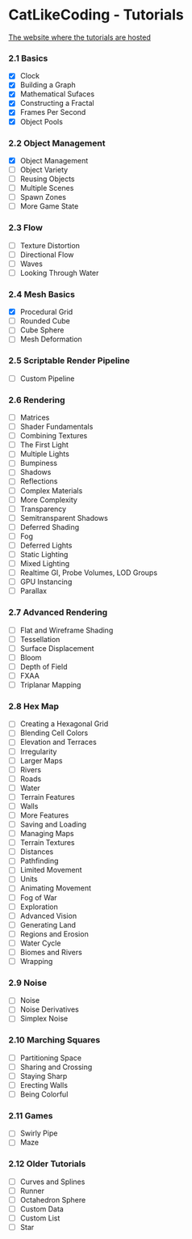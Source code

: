 # CatLikeCoding - Tutorials

[The website where the tutorials are hosted](https://catlikecoding.com/unity/tutorials/)

### 2.1 Basics
- [x] Clock
- [x] Building a Graph
- [x] Mathematical Sufaces
- [x] Constructing a Fractal
- [x] Frames Per Second
- [x] Object Pools

### 2.2 Object Management
- [x] Object Management
- [ ] Object Variety
- [ ] Reusing Objects
- [ ] Multiple Scenes
- [ ] Spawn Zones
- [ ] More Game State

### 2.3 Flow
- [ ] Texture Distortion
- [ ] Directional Flow
- [ ] Waves
- [ ] Looking Through Water

### 2.4 Mesh Basics
- [x] Procedural Grid
- [ ] Rounded Cube
- [ ] Cube Sphere
- [ ] Mesh Deformation

### 2.5 Scriptable Render Pipeline
- [ ] Custom Pipeline

### 2.6 Rendering
- [ ] Matrices
- [ ] Shader Fundamentals
- [ ] Combining Textures
- [ ] The First Light
- [ ] Multiple Lights
- [ ] Bumpiness
- [ ] Shadows
- [ ] Reflections
- [ ] Complex Materials
- [ ] More Complexity
- [ ] Transparency
- [ ] Semitransparent Shadows
- [ ] Deferred Shading
- [ ] Fog
- [ ] Deferred Lights
- [ ] Static Lighting
- [ ] Mixed Lighting
- [ ] Realtime GI, Probe Volumes, LOD Groups
- [ ] GPU Instancing
- [ ] Parallax

### 2.7 Advanced Rendering
- [ ] Flat and Wireframe Shading
- [ ] Tessellation
- [ ] Surface Displacement
- [ ] Bloom
- [ ] Depth of Field
- [ ] FXAA
- [ ] Triplanar Mapping

### 2.8 Hex Map
- [ ] Creating a Hexagonal Grid
- [ ] Blending Cell Colors
- [ ] Elevation and Terraces
- [ ] Irregularity
- [ ] Larger Maps
- [ ] Rivers
- [ ] Roads
- [ ] Water
- [ ] Terrain Features
- [ ] Walls
- [ ] More Features
- [ ] Saving and Loading
- [ ] Managing Maps
- [ ] Terrain Textures
- [ ] Distances
- [ ] Pathfinding
- [ ] Limited Movement
- [ ] Units
- [ ] Animating Movement
- [ ] Fog of War
- [ ] Exploration
- [ ] Advanced Vision
- [ ] Generating Land
- [ ] Regions and Erosion
- [ ] Water Cycle
- [ ] Biomes and Rivers
- [ ] Wrapping

### 2.9 Noise
- [ ] Noise
- [ ] Noise Derivatives
- [ ] Simplex Noise

### 2.10 Marching Squares
- [ ] Partitioning Space
- [ ] Sharing and Crossing
- [ ] Staying Sharp
- [ ] Erecting Walls
- [ ] Being Colorful

### 2.11 Games
- [ ] Swirly Pipe
- [ ] Maze

### 2.12 Older Tutorials
- [ ] Curves and Splines
- [ ] Runner
- [ ] Octahedron Sphere
- [ ] Custom Data
- [ ] Custom List
- [ ] Star
